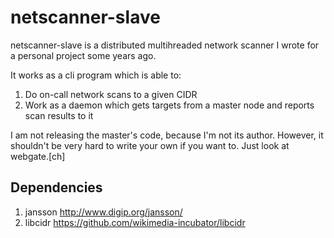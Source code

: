 # netscanner-slave
netscanner-slave is a distributed multihreaded network scanner I wrote for a personal project some years ago.

It works as a cli program which is able to:

1. Do on-call network scans to a given CIDR
2. Work as a daemon which gets targets from a master node and reports scan results to it

I am not releasing the master's code, because I'm not its author. However, it shouldn't be very hard to write your own if you want to. Just look at webgate.[ch]

## Dependencies
1. jansson http://www.digip.org/jansson/
2. libcidr https://github.com/wikimedia-incubator/libcidr